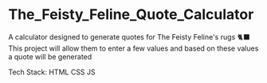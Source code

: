 # The_Feisty_Feline_Quote_Calculator
A calculator designed to generate quotes for The Feisty Feline's rugs 🐈‍⬛ 
This project will allow them to enter a few values and based on these values a quote will be generated

Tech Stack:
HTML
CSS
JS

